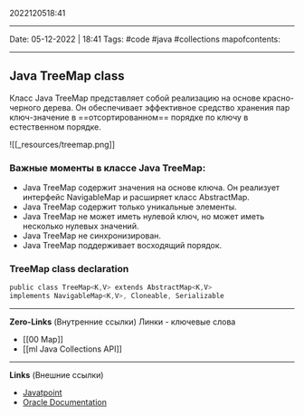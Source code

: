 2022120518:41
___
Date: 05-12-2022 | 18:41
Tags: #code #java #collections 
mapofcontents:
___
## Java TreeMap class
Класс Java TreeMap представляет собой реализацию на основе красно-черного дерева. 
Он обеспечивает эффективное средство хранения пар ключ-значение в ==отсортированном== порядке по ключу в естественном порядке.

![[_resources/treemap.png]]

### Важные моменты в классе Java TreeMap: 
- Java TreeMap содержит значения на основе ключа. Он реализует интерфейс NavigableMap и расширяет класс AbstractMap. 
- Java TreeMap содержит только уникальные элементы. 
- Java TreeMap не может иметь нулевой ключ, но может иметь несколько нулевых значений. 
- Java TreeMap не синхронизирован. 
- Java TreeMap поддерживает восходящий порядок.

### TreeMap class declaration
```java
public class TreeMap<K,V> extends AbstractMap<K,V> 
implements NavigableMap<K,V>, Cloneable, Serializable
```

-----
**Zero-Links**  (Внутренние ссылки) Линки - ключевые слова
- [[00 Map]]
- [[ml Java Collections API]]

------
**Links** (Внешние ссылки)
- [Javatpoint](https://www.javatpoint.com/java-treemap)
- [Oracle Documentation](https://docs.oracle.com/javase/7/docs/api/java/util/TreeMap.html)
